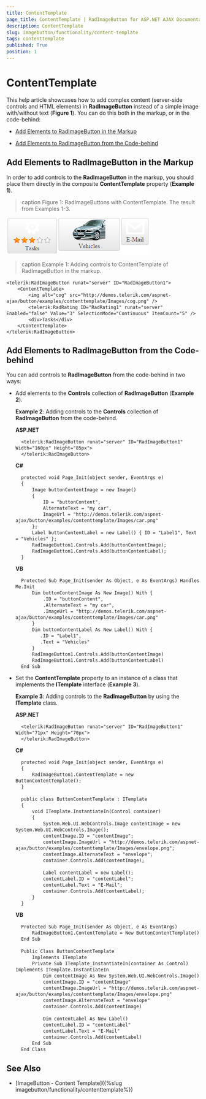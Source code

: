 ```yaml
---
title: ContentTemplate
page_title: ContentTemplate | RadImageButton for ASP.NET AJAX Documentation
description: ContentTemplate
slug: imagebutton/functionality/content-template
tags: contenttemplate
published: True
position: 1
---
```


# ContentTemplate

This help article showcases how to add complex content (server-side controls and HTML elements) in **RadImageButton** instead of a simple image with/without text (**Figure 1**). You can do this both in the markup, or in the code-behind:

* [Add Elements to RadImageButton in the Markup](#add-elements-to-radimagebutton-in-the-markup)

* [Add Elements to RadImageButton from the Code-behind](#add-elements-to-radimagebutton-from-the-code-behind)

## Add Elements to RadImageButton in the Markup

In order to add controls to the **RadImageButton** in the markup, you should place them directly in the composite **ContentTemplate** property (**Example 1**).

>caption Figure 1: RadImageButtons with ContentTemplate. The result from Examples 1-3.

![RadImageButtons with ContentTemplate](images/RadImageButtons-contenttemplate.png)

>caption Example 1: Adding controls to ContentTemplate of RadImageButton in the markup.

````ASP.NET
<telerik:RadImageButton runat="server" ID="RadImageButton1">
	<ContentTemplate>
        <img alt="cog" src="http://demos.telerik.com/aspnet-ajax/button/examples/contenttemplate/Images/cog.png" />
        <telerik:RadRating ID="RadRating1" runat="server" Enabled="false" Value="3" SelectionMode="Continuous" ItemCount="5" />
		<div>Tasks</div>
	</ContentTemplate>
</telerik:RadImageButton>
````

## Add Elements to RadImageButton from the Code-behind

You can add controls to **RadImageButton** from the code-behind in two ways:

* Add elements to the **Controls** collection of **RadImageButton** (**Example 2**). 

	**Example 2**: Adding controls to the **Controls** collection of **RadImageButton** from the code-behind.

	**ASP.NET**

		<telerik:RadImageButton runat="server" ID="RadImageButton1" Width="160px" Height="85px">
		</telerik:RadImageButton>

	**C#**

		protected void Page_Init(object sender, EventArgs e)
		{
			Image buttonContentImage = new Image()
			{
				ID = "buttonContent",
				AlternateText = "my car",
				ImageUrl = "http://demos.telerik.com/aspnet-ajax/button/examples/contenttemplate/Images/car.png"
			};
			Label buttonContentLabel = new Label() { ID = "Label1", Text = "Vehicles" };
			RadImageButton1.Controls.Add(buttonContentImage);
			RadImageButton1.Controls.Add(buttonContentLabel);
		}
	**VB**

		Protected Sub Page_Init(sender As Object, e As EventArgs) Handles Me.Init
			Dim buttonContentImage As New Image() With {
				.ID = "buttonContent",
				.AlternateText = "my car",
				.ImageUrl = "http://demos.telerik.com/aspnet-ajax/button/examples/contenttemplate/Images/car.png"
			}
			Dim buttonContentLabel As New Label() With {
			   .ID = "Label1",
			   .Text = "Vehicles"
			}
			RadImageButton1.Controls.Add(buttonContentImage)
			RadImageButton1.Controls.Add(buttonContentLabel)
		End Sub

* Set the **ContentTemplate** property to an instance of a class that implements the **ITemplate** interface (**Example 3**).

	**Example 3**: Adding controls to the **RadImageButton** by using the **ITemplate** class.

	**ASP.NET**

		<telerik:RadImageButton runat="server" ID="RadImageButton1" Width="71px" Height="70px">
		</telerik:RadImageButton>

	**C#**

		protected void Page_Init(object sender, EventArgs e)
		{
			RadImageButton1.ContentTemplate = new ButtonContentTemplate();
		}

		public class ButtonContentTemplate : ITemplate
		{
			void ITemplate.InstantiateIn(Control container)
			{
				System.Web.UI.WebControls.Image contentImage = new System.Web.UI.WebControls.Image();
				contentImage.ID = "contentImage";
				contentImage.ImageUrl = "http://demos.telerik.com/aspnet-ajax/button/examples/contenttemplate/Images/envelope.png";
				contentImage.AlternateText = "envelope";
				container.Controls.Add(contentImage);

				Label contentLabel = new Label();
				contentLabel.ID = "contentLabel";
				contentLabel.Text = "E-Mail";
				container.Controls.Add(contentLabel);
			}
		}

	**VB**

		Protected Sub Page_Init(sender As Object, e As EventArgs)
			RadImageButton1.ContentTemplate = New ButtonContentTemplate()
		End Sub

		Public Class ButtonContentTemplate
			Implements ITemplate
			Private Sub ITemplate_InstantiateIn(container As Control) Implements ITemplate.InstantiateIn
				Dim contentImage As New System.Web.UI.WebControls.Image()
				contentImage.ID = "contentImage"
				contentImage.ImageUrl = "http://demos.telerik.com/aspnet-ajax/button/examples/contenttemplate/Images/envelope.png"
				contentImage.AlternateText = "envelope"
				container.Controls.Add(contentImage)

				Dim contentLabel As New Label()
				contentLabel.ID = "contentLabel"
				contentLabel.Text = "E-Mail"
				container.Controls.Add(contentLabel)
			End Sub
		End Class


## See Also

 * [ImageButton - Content Template]({%slug imagebutton/functionality/contenttemplate%})
